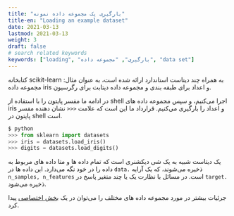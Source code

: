 ```yaml
---
title: "بارگیری یک مجموعه داده نمونه"
title-en: "Loading an example dataset"
date: 2021-03-13
lastmod: 2021-03-13
weight: 3
draft: false
# search related keywords
keywords: ["loading", "بارگیری", "مجموعه داده", "data set"]
---
```


کتابخانه scikit-learn به همراه چند دیتاست استاندارد ارائه شده است،
به عنوان مثال: مجموعه داده iris و اعداد برای
طبقه بندی و مجموعه داده دیتابت برای رگرسیون.

در ادامه ما مفسر پایتون را با استفاده از shell اجرا می‌کنیم،
و سپس مجموعه داده های iris  و اعداد را بارگیری می‌کنیم.
قرارداد ما این است که علامت `<<<` نشان دهنده مفسر پایتون در shell است.


```python
$ python
>>> from sklearn import datasets
>>> iris = datasets.load_iris()
>>> digits = datasets.load_digits()
```

یک دیتاست شبیه به یک شی دیکشنری است که تمام داده ها و متا داده های مربوط به داده را در خود نگه می‌دارد. این داده ها در
`data.`
ذخیره می‌شوند، که یک آرایه
`n_samples, n_features`
است.
در مسائل با نظارت یک یا چند متغیر پاسخ در
`target.`
ذخیره می‌شود.

جرئیات بیشتر در مورد مجموعه داده های مختلف را می‌توان در یک
[بخش اختصاصی](https://scikit-learn.org/stable/datasets.html#datasets)
پیدا کرد.



